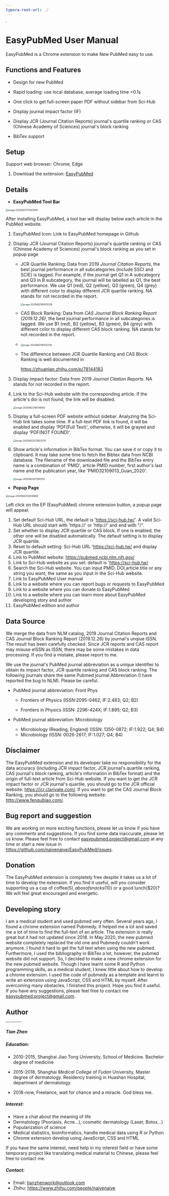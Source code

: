 ```yaml
---
typora-root-url: ./
---
```


<left><img src="md_image\ep.png" style="zoom:20%;" style="float:left"/></left>

# EasyPubMed User Manual

EasyPubMed is a Chrome extension to make New PubMed easy to use.

## Functions and Features

- Design for new PubMed

- Rapid loading: use local database, average loading time <0.1s

- One click to get full-screen paper PDF without sidebar from Sci-Hub

- Display journal impact factor (IF) 

- Display JCR (Journal Citation Reports) journal's quartile ranking or CAS (Chinese Academy of Sciences) journal's block ranking

- BibTex support

## Setup

Support web browser: Chrome, Edge

1. Download the extension: [EasyPubMed](h)

## Details

- **EasyPubMed Tool Bar**

<img src="/md_image/image-20200621173353849.png" alt="image-20200621173353849" style="zoom:50%;" />

After installing EasyPubMed, a tool bar will display below each article in the PubMed website.

1. EasyPubMed Icon: Link to EasyPubMed  homepage in Github

2. Display  JCR (Journal Citation Reports) journal's quartile ranking or CAS (Chinese Academy of Sciences) journal's block ranking  as you set in popup page

   - JCR Quartile Ranking: Data from 2019 *Journal Citation Reports*, the best journal performance in all subcategories (include SSCI and SCIE) is tagged. For example, if the journal get Q1 in A subcategory and Q3 in B subcategory, the journal will be labelled as Q1, the best performance. We use Q1 (red), Q2 (yellow), Q3 (green), Q4 (grey) with different color to display different JCR quartile ranking. NA stands for not recorded in the report.

     <img src="/md_image/image-20200621180515339.png" alt="image-20200621180515339" style="zoom:50%;" />

   - CAS Block Ranking: Data from *CAS Journal Block Ranking Report (2019.12.26)*, the best journal performance in all subcategories is tagged. We use B1 (red), B2 (yellow), B3 (green), B4 (grey) with different color to display different CAS block ranking. NA stands for not recorded in the report.

   - <img src="/md_image/image-20200621181012739.png" alt="image-20200621181012739" style="zoom:50%;" />

   - The difference between JCR Quartile Ranking and CAS Block Ranking is well documented in 

     https://zhuanlan.zhihu.com/p/78144183

3. Display impact factor:  Data from 2019 *Journal Citation Reports*. NA stands for not recorded in the report.

4. Link to the Sci-Hub website with the corresponding article. If the article's doi is not found, the link will be disabled.

   <img src="/md_image/image-20200622185138582.png" alt="image-20200622185138582" style="zoom:50%;" />

5. Display a full-screen PDF website without sidebar.  Analyzing the Sci-Hub link takes some time. If a full-text PDF link is found, it will be enabled and display 'PDF(Full Text)', otherwise, it will be grayed and display 'PDF(NOT FOUND)'.

      <img src="/md_image/image-20200622073622374.png" alt="image-20200622073622374" style="zoom:50%;" />

6. Show article's information in BibTex format. You can save it or copy it to clipboard. It may take some time to fetch the Bibtex data from NCBI database. The filename of the downloaded file and the BibTex entry name is a combination of 'PMID', article PMID number, first author's last name and the publication year, like 'PMID32109013_Guan_2020'.

      <img src="/md_image/image-20200622073913101.png" alt="image-20200622073913101" style="zoom:50%;" />

- **Popup Page**

<img src="/md_image/image-20200622120039682.png" alt="image-20200622120039682" style="zoom:50%;" />

Left click on the EP (EasyPubMed) chrome extension button, a popup page will appear.

1. Set default Sci-Hub URL, the default is 'https://sci-hub.tw/'. A valid Sci-Hub URL should start with 'https://' or 'http://' and end with "/".
2. Set whether to display  JCR  quartile or CAS  block. If one is enabled, the other one will be disabled automatically. The default setting is to display JCR quartile.
3. Reset to default setting: Sci-Hub URL 'https://sci-hub.tw/ and display JCR  quartile.
4. Link to PubMed website: https://pubmed.ncbi.nlm.nih.gov/
5. Link to Sci-Hub website as you set: default is 'https://sci-hub.tw/
6. Search the Sci-Hub website. You can input PMID, DOI,article title or any string you want, the same as you input in the Sci-Hub website.
7. Link to EasyPubMed User manual
8. Link to a website where you can report bugs or requests to EasyPubMed
9. Link to a website where you can donate to EasyPubMed
10. Link to a website where you can learn more about EasyPubMed developing story and author
11. EasyPubMed edition and author

## Data Source

We merge the data from NLM catalog, 2019 Journal Citation Reports and CAS Journal Block Ranking Report (2019.12.26) by journal's unqiue ISSN. The result has been carefully checked. Since JCR reports and CAS report may misuse eISSN as ISSN, there may be some mistakes in data processing. If you find a mistake, please report to me.

We use the journal's PubMed journal abbreviation as a unique identifier to obtain its impact factor, JCR quartile ranking and CAS block ranking. The following journals share the same Pubmed journal Abbreviation (I have reported the bug to NLM). Please be careful.

- PubMed journal abbreviation: Front Phys

   - Frontiers of Physics (ISSN:2095-0462; IF:2.483; Q2; B2) 

   - Frontiers in Physics (ISSN: 2296-424X; IF:1.895; Q2; B3) 
- PubMed journal abbreviation: Microbiology 
   - Microbiology (Reading, England) (ISSN: 1350-0872; IF:1.922; Q4; B4)
   - Microbiology (ISSN: 0026-2617; IF:1.027; Q4; B4)

## Disclaimer

The EasyPubMed extension and its developer take no responsibility for the data accuracy (including  JCR impact factor, JCR journal's quartile ranking, CAS journal's block ranking, article's information in BibTex format) and the origin of full-text article from Sci-Hub website. If you want to get the JCR impact factor or JCR journal's quartile, you should go to the JCR official website: https://jcr.clarivate.com/. If you want to get the CAS Journal Block Ranking, you should go to the following website: http://www.fenqubiao.com/.

## Bug report and suggestion

We are working on more exciting functions, please let us know if you have any comments and suggestions. If you find some data inaccurate, please let us know. Please feel free to contact easypubmed.project@gmail.com at any time or start a new issue in https://github.com/naivenaive/EasyPubMed/issues. 

## Donation

The EasyPubMed extension is completely free despite it takes us a lot of time to develop the extension. If you find it useful,  will you consider supporting us a cup of coffee($5), a box of snacks($10) or a good lunch($20)? We will feel great encouraged and energetic.

## Developing story

I am a medical student and used pubmed very often. Several years ago, I found a chrome extension named Pubmedy. It helped me a lot and saved me a lot of time to find the full-text of an article. The extension is really great but it had not updated since 2018. In May 2020, the new pubmed website completely replaced the old one and Pubmedy couldn't work anymore. I found it hard to get the full text when using the new pubmed. Furthermore, I used the bibliography in BibTex a lot, however, the pubmed website did not support. So, I decided to make a new chrome extension for the new pubmed website. Though I have learnt some R and Python programming skills, as a medical student, I knew little about how to develop a chrome extension. I used the code of pubmedy as a template and learnt to write an extension using JavaScript, CSS and HTML by myself. After overcoming many obstacles, I finished this project. Hope you find it useful. If you have any suggestions, please feel free to contact me easypubmed.project@gmail.com.

## Author
<left><img src="/md_image/image-20200622192159106.png" alt="image-20200622192159106" style="zoom:25%;" />

##### Tian Zhen

##### Education:

- 2010-2015, Shanghai Jiao Tong University, School of Medicine. Bachelor degree of medicine

- 2015-2018, Shanghai *Medical College* of *Fudan* University, Master degree of dermatology.  Residency training in Huashan Hospital, department of dermatology. 

- 2018-now, Freelance, wait for chance and a miracle. God bless me.

##### Interest: 

- Have a chat about the meaning of life
- Dermatology (Psoriasis, Acne...), cosmetic dermatology (Laser, Botox...)
- Popularization of science
- Medical statistics, bioinformatics, handle medical data using R or Python
- Chrome extension develop using JavaScript, CSS and HTML 

If you have the same interest, need help in my interest field or have some temporary project like translating  medical material to Chinese, please feel free to contact me.

##### Contact:

- Email: tianzhenwork@outlook.com
- Zhihu: https://www.zhihu.com/people/naivenaive